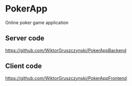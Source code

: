 # PokerApp
Online poker game application

## Server code
https://github.com/WiktorGruszczynski/PokerAppBackend

## Client code
https://github.com/WiktorGruszczynski/PokerAppFrontend
